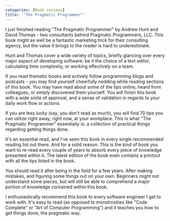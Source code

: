 ```yaml
---
categories: [Book reviews]
title: '"The Pragmatic Programmer"'
---
```


I just finished reading "The Pragmatic Programmer" by Andrew Hunt and David Thomas - two consultants behind Pragmatic Programmers, LLC. This book might as well be a fantastic marketing trick for their consulting agency, but the value it brings to the reader is hard to underestimate.

Hunt and Thomas cover a wide variety of topics, briefly glancing over every major aspect of developing software: be it the choice of a text editor, calculating time complexity, or working effectively on a team.

If you read thematic books and actively follow programming blogs and podcasts - you may find yourself cheerfully nodding while reading sections of this book.  You may have read about some of the tips online, heard from colleagues, or simply discovered them yourself. You will finish this book with a wide smile of approval, and a sense of validation in regards to your daily work flow or actions.

If you are less lucky (say, you don't read as much), you will find 70 tips you can utilize right away, right now, at your workplace. This is what "The Pragmatic Programmer" essentially is: a collection of practical things regarding getting things done.

It's an essential read, and I've seen this book in every single recommended reading list out there. And for a solid reason. This is the kind of book you want to re-read every couple of years to absorb every piece of knowledge presented within it. The latest edition of the book even contains a printout with all the tips listed in the book.

You should read it after being in the field for a few years. After making mistakes, and figuring some things out on your own. Beginners might not understand some pieces, but will still be able to comprehend a major portion of knowledge contained within this book.

I enthusiastically recommend this book to every software engineer I get to work with. It's easy to read (as opposed to monstrosities like "Code Complete" or "Art of Computer Programming") and it teaches you how to get things done, the pragmatic way.
